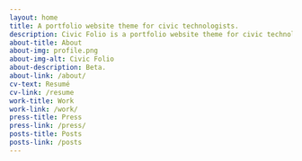 ```yaml
---
layout: home
title: A portfolio website theme for civic technologists.
description: Civic Folio is a portfolio website theme for civic technologists.
about-title: About
about-img: profile.png
about-img-alt: Civic Folio
about-description: Beta.
about-link: /about/
cv-text: Resumé
cv-link: /resume
work-title: Work
work-link: /work/
press-title: Press
press-link: /press/
posts-title: Posts
posts-link: /posts
---
```

